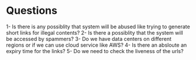 # Questions

1- Is there is any possiblity that system will be abused like trying to generate short links for illegal contents?
2- Is there a possiblity that the system will be accessed by spammers?
3- Do we have data centers on different regions or if we can use cloud service like AWS?
4- Is there an absloute an expiry time for the links?
5- Do we need to check the liveness of the urls?
